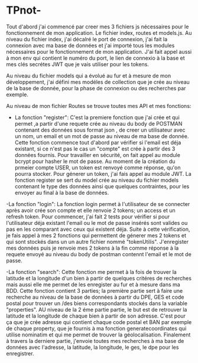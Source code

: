 # TPnot-

Tout d'abord j'ai commencé par creer mes 3 fichiers js nécessaires pour le fonctionnement de mon application.
Le fichier index, routes et models.js.
Au niveau du fichier index, j'ai décalré le port de connexion, j'ai fait la connexion avec ma base de données et j'ai importé tous les modules nécessaires pour le fonctionnement de mon application. 
J'ai fait appel aussi à mon env qui contient le numéro du port, le lien de connexio à la base et mes clés secrétes JWT que je vais utiliser pour les tokens.

Au niveau du fichier models qui a évolué au fur et à mesure de mon développement, j'ai défini mes modéles de collection que je crée au niveau de la base de donnée, pour la phase de connexion ou des recherches par exemple.

Au niveau de mon fichier Routes se trouve toutes mes API et mes fonctions:

- La fonction "register": C'est la premiere fonction que j'ai crée et qui permet ,a partir d'une requete crée au niveau du body de POSTMAN contenant des données sous format json , de creer un utilisateur avec un nom, un email et un mot de passe au niveau de ma base de donnée. Cette fonction commence tout d'abord par vérifier si l'email est déja existant, si ce n'est pas le cas un "compte" est crée à partir des 3 données fournis. Pour travailler en sécurité, on fait appel au module bcrypt pour hasher le mot de passe. Au moment de la création du prmeier compte USER, un token est renvoyé comme réponse, qu'on pourra stocker. Pour génerer un token, j'ai fais appel au module JWT. 
La fonction register se sert du model crée au niveau du fichier models contenant le type des données ainsi que quelques contraintes, pour les envoyer au final à la base de données.

-La fonction "login": La fonction login permet à l'utilisateur de se connecter après avoir crée son compte et elle renvoie 2 tokens; un access et un refresh token. Pour commencer, j'ai fait 2 tests pour vérifier si pour l'utilisateur déja existant l'email ou le mot de passe insérés sont valides ou pas en les comparant avec ceux qui existent déja. Suite à cette vérification, je fais appel à mes 2 fonctions qui permettent de génerer mes 2 tokens et qui sont stockés dans un un autre fichier nommé "tokenUtilis". J'enregister mes données puis je renvoie mes 2 tokens à la fin comme réponse à la requete envoyé au niveau du body de postman contennt l'email et le mot de passe.


-La fonction "search": Cette fonction me permet à la fois de trouver la latitude et la longitude d'un bien à partir de quelques critéres de recherches mais aussi elle me permet de les enregister au fur et à mesure dans ma BDD.
Cette fonction contient 3 parties; la première partie sert à faire une recherche au niveau de la base de données à partir du DPE, GES et code postal pour trouver un /des biens correspondants stockés dans la variable "properties". AU niveau de la 2 éme partie partie, le but est de retrouver la latitude et la longitude de chaque bien à partir de son adresse. C'est pour ça que je crée adresse qui contient chaque code postal et BAN par exemple de chaque property,  que je fournis à ma fonction generatecoordinates qui utilise nominatim et qui me permet de trouver la géolocalisation.
Finalement à travers la derniere partie, j'envoie toutes mes recherches à ma base de données avec l'adresse, la latitude, la longitude, le ges, le dpe pour les enregistrer.




